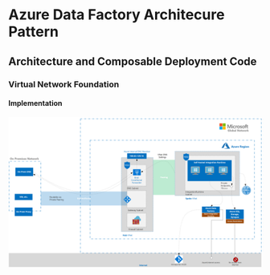 
# Azure Data Factory Architecure Pattern
## Architecture and Composable Deployment Code
### Virtual Network Foundation
#### Implementation

![](images/adfarch.png)
